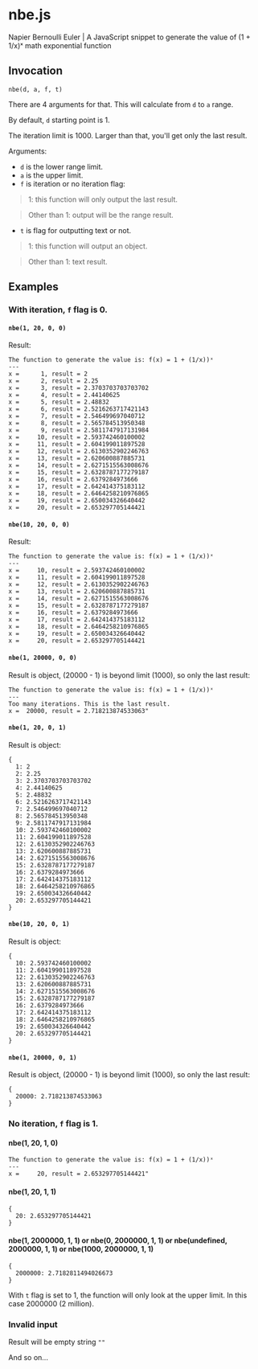 # nbe.js
Napier Bernoulli Euler | A JavaScript snippet to generate the value of (1 + 1/x)ˣ math exponential function

## Invocation
```
nbe(d, a, f, t)
```

There are 4 arguments for that. This will calculate from `d` to `a` range.

By default, `d` starting point is 1.

The iteration limit is 1000. Larger than that, you'll get only the last result.

Arguments:
- `d` is the lower range limit.
- `a` is the upper limit.
- `f` is iteration or no iteration flag:

> 1: this function will only output the last result.

> Other than 1: output will be the range result.

- `t` is flag for outputting text or not.

> 1: this function will output an object.

> Other than 1: text result.
 
## Examples

### With iteration, `f` flag is 0.

#### `nbe(1, 20, 0, 0)`
Result:
```
The function to generate the value is: f(x) = 1 + (1/x))ˣ
---
x =      1, result = 2
x =      2, result = 2.25
x =      3, result = 2.3703703703703702
x =      4, result = 2.44140625
x =      5, result = 2.48832
x =      6, result = 2.5216263717421143
x =      7, result = 2.546499697040712
x =      8, result = 2.565784513950348
x =      9, result = 2.5811747917131984
x =     10, result = 2.593742460100002
x =     11, result = 2.604199011897528
x =     12, result = 2.6130352902246763
x =     13, result = 2.620600887885731
x =     14, result = 2.6271515563008676
x =     15, result = 2.6328787177279187
x =     16, result = 2.6379284973666
x =     17, result = 2.642414375183112
x =     18, result = 2.6464258210976865
x =     19, result = 2.650034326640442
x =     20, result = 2.653297705144421
```
#### `nbe(10, 20, 0, 0)`
Result:
```
The function to generate the value is: f(x) = 1 + (1/x))ˣ
---
x =     10, result = 2.593742460100002
x =     11, result = 2.604199011897528
x =     12, result = 2.6130352902246763
x =     13, result = 2.620600887885731
x =     14, result = 2.6271515563008676
x =     15, result = 2.6328787177279187
x =     16, result = 2.6379284973666
x =     17, result = 2.642414375183112
x =     18, result = 2.6464258210976865
x =     19, result = 2.650034326640442
x =     20, result = 2.653297705144421
```
#### `nbe(1, 20000, 0, 0)`
Result is object, (20000 - 1) is beyond limit (1000), so only the last result:
```
The function to generate the value is: f(x) = 1 + (1/x))ˣ
---
Too many iterations. This is the last result.
x =  20000, result = 2.718213874533063"
```

#### `nbe(1, 20, 0, 1)`
Result is object:
```
{
  1: 2
  2: 2.25
  3: 2.3703703703703702
  4: 2.44140625
  5: 2.48832
  6: 2.5216263717421143
  7: 2.546499697040712
  8: 2.565784513950348
  9: 2.5811747917131984
  10: 2.593742460100002
  11: 2.604199011897528
  12: 2.6130352902246763
  13: 2.620600887885731
  14: 2.6271515563008676
  15: 2.6328787177279187
  16: 2.6379284973666
  17: 2.642414375183112
  18: 2.6464258210976865
  19: 2.650034326640442
  20: 2.653297705144421
}
```
#### `nbe(10, 20, 0, 1)`
Result is object:
```
{
  10: 2.593742460100002
  11: 2.604199011897528
  12: 2.6130352902246763
  13: 2.620600887885731
  14: 2.6271515563008676
  15: 2.6328787177279187
  16: 2.6379284973666
  17: 2.642414375183112
  18: 2.6464258210976865
  19: 2.650034326640442
  20: 2.653297705144421
}
```
#### `nbe(1, 20000, 0, 1)`
Result is object, (20000 - 1) is beyond limit (1000), so only the last result:
```
{
  20000: 2.718213874533063
}
```

### No iteration, `f` flag is 1.

#### nbe(1, 20, 1, 0)
```
The function to generate the value is: f(x) = 1 + (1/x))ˣ
---
x =     20, result = 2.653297705144421"
```

#### nbe(1, 20, 1, 1)
```
{
  20: 2.653297705144421
}
```

#### nbe(1, 2000000, 1, 1) or nbe(0, 2000000, 1, 1) or nbe(undefined, 2000000, 1, 1) or nbe(1000, 2000000, 1, 1)
```
{
  2000000: 2.7182811494026673
}
```
With `t` flag is set to 1, the function will only look at the upper limit. In this case 2000000 (2 million).

### Invalid input
Result will be empty string `""`

And so on...
